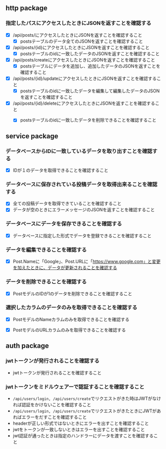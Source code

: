 ## http package

### 指定したパスにアクセスしたときにJSONを返すことを確認する
- [x] /api/posts/にアクセスしたときにJSONを返すことを確認すること
    - [x] postsテーブルのデータ全てのJSONを返すことを確認すること
- [x] /api/posts/{id}にアクセスしたときにJSONを返すことを確認すること
    - [x] postsテーブルのidに一致したデータのJSONを返すことを確認すること
- [x] /api/posts/createにアクセスしたときにJSONを返すことを確認すること
    - [x] postsテーブルにデータを追加し、追加したデータのJSONを返すことを確認すること
- [x] /api/posts/{id}/updateにアクセスしたときにJSONを返すことを確認すること
    - [x] postsテーブルのidに一致したデータを編集して編集したデータのJSONを返すことを確認すること
- [x] /api/posts/{id}/deleteにアクセスしたときにJSONを返すことを確認すること
    - [x] postsテーブルのidに一致したデータを削除できることを確認すること



## service package

### データベースからIDに一致しているデータを取り出すことを確認する
- [x] IDが１のデータを取得できることを確認すること

### データベースに保存されている投稿データを取得出来ることを確認する
- [x] 全ての投稿データを取得できていることを確認すること
- [x] データが空のときにエラーメッセージのJSONを返すことを確認すること

### データベースにデータを保存できることを確認する
- [x] データベースに指定した形式でデータを登録できることを確認すること

### データを編集できることを確認する
- [x] Post.Nameに「Google」、Post.URLに「https://www.google.com」と変更を加えたときに、データが更新されることを確認する

### データを削除できることを確認する
- [x] PostモデルのIDが1のデータを削除できることを確認すること

### 選択したカラムのデータのみを取得できることを確認する
- [x] PostモデルのNameカラムのみを取得できることを確認する
- [x] PostモデルのURLカラムのみを取得できることを確認する



## auth package

### jwtトークンが発行されることを確認する
- jwtトークンが発行されることを確認すること

### jwtトークンをミドルウェアーで認証することを確認すること
- `/api/users/login, /api/users/create`でリクエストがきた時はJWTがなければ認証をかけないことを確認すること
- `/api/users/login, /api/users/create`でリクエストがきたときにJWTがあればエラーをだすことを確認すること
- headerが正しい形式ではないときにエラーを出すことを確認すること
- jwtをトークンが一致しないときはエラーを出すことを確認すること
- jwt認証が通ったときは指定のハンドラーにデータを渡すことを確認すること